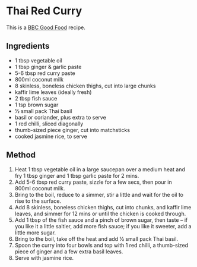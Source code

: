 # Thai Red Curry #
  
  This is a [BBC Good Food](https://www.bbcgoodfood.com/recipes/thai-red-curry) recipe.
  
  ## Ingredients ## 
  
  - 1 tbsp vegetable oil
  - 1 tbsp ginger & garlic paste
  - 5-6 tbsp red curry paste
  - 800ml coconut milk
  - 8 skinless, boneless chicken thighs, cut into large chunks
  - kaffir lime leaves (ideally fresh)
  - 2 tbsp fish sauce
  - 1 tsp brown sugar
  - ½ small pack Thai basil
  - basil or coriander, plus extra to serve
  - 1 red chilli, sliced diagonally
  - thumb-sized piece ginger, cut into matchsticks
  - cooked jasmine rice, to serve
  
  
  ## Method ## 
  
  1. Heat 1 tbsp vegetable oil in a large saucepan over a medium heat and fry 1 tbsp ginger and 1 tbsp garlic paste for 2 mins.
  1. Add 5-6 tbsp red curry paste, sizzle for a few secs, then pour in 800ml coconut milk.
  1. Bring to the boil, reduce to a simmer, stir a little and wait for the oil to rise to the surface.
  1. Add 8 skinless, boneless chicken thighs, cut into chunks, and kaffir lime leaves, and simmer for 12 mins or until the chicken is cooked through.
  1. Add 1 tbsp of the fish sauce and a pinch of brown sugar, then taste – if you like it a little saltier, add more fish sauce; if you like it sweeter, add a little more sugar.
  1. Bring to the boil, take off the heat and add ½ small pack Thai basil.
  1. Spoon the curry into four bowls and top with 1 red chilli, a thumb-sized piece of ginger and a few extra basil leaves.
  1. Serve with jasmine rice.
  
  
  